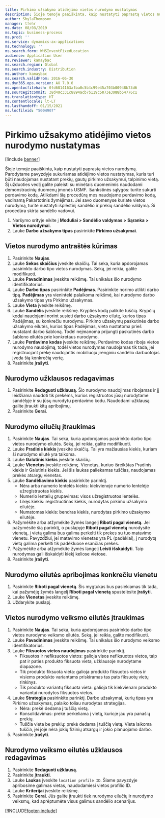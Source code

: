 ```yaml
---
title: Pirkimo užsakymo atidėjimo vietos nurodymo nustatymas
description: Šioje temoje paaiškinta, kaip nustatyti paprastą vietos nurodymą.
author: ShylaThompson
manager: tfehr
ms.date: 08/08/2019
ms.topic: business-process
ms.prod: ''
ms.service: dynamics-ax-applications
ms.technology: ''
ms.search.form: WHSInventFixedLocation
audience: Application User
ms.reviewer: kamaybac
ms.search.region: Global
ms.search.industry: Distribution
ms.author: kamaybac
ms.search.validFrom: 2016-06-30
ms.dyn365.ops.version: AX 7.0.0
ms.openlocfilehash: 0fd6814163afba0c5b4c99e45a703b00948b73d6
ms.sourcegitcommit: 38d40c331c8894acb7b119c5073e3088b54776c1
ms.translationtype: HT
ms.contentlocale: lt-LT
ms.lasthandoff: 01/15/2021
ms.locfileid: "5004907"
---
```

# <a name="set-up-a-location-directive-for-purchase-order-put-away"></a>Pirkimo užsakymo atidėjimo vietos nurodymo nustatymas

[!include [banner](../../includes/banner.md)]

Šioje temoje paaiškinta, kaip nustatyti paprastą vietos nurodymą. Parodytame pavyzdyje sukuriamas atidėjimo vietos nustatymas, kuris turi būti naudojamas nustatant prekių, gautų pirkimo užsakymui, talpinimo vietą. Šį užduoties vedlį galite paleisti su minėtais duomenimis naudodami demonstracinių duomenų įmonės USMF. Išankstinės sąlygos: turite sukurti perdavimo kodą. Atlikdami šią procedūrą mes naudojame perdavimo kodą, vadinamą Pakartotinis žymėjimas. Jei savo duomenyse kuriate vietos nurodymą, turite nustatyti išplėstinį sandėlio ir prekių sandėlio valdymą. Ši procedūra skirta sandėlio vadovui.

1. Naršymo srityje eikite į **Moduliai > Sandėlio valdymas > Sąranka > Vietos nurodymai**.
2. Lauke **Darbo užsakymo tipas** pasirinkite **Pirkimo užsakymai**.

## <a name="create-a-location-directive-header"></a>Vietos nurodymo antraštės kūrimas
1. Pasirinkite **Naujas**.
2. Lauke **Sekos skaičius** įveskite skaičių. Tai seka, kuria apdorojamas pasirinkto darbo tipo vietos nurodymas. Seką, jei reikia, galite modifikuoti.  
3. Lauke **Pavadinimas** įveskite reikšmę. Tai unikalus šio nurodymo identifikatorius.  
4. Lauke **Darbo tipas** pasirinkite **Padėjimas**. Pasirinkite norimo atlikti darbo tipą. **Padėjimas** yra vienintelė palaikoma reikšmė, kai nurodymo darbo užsakymo tipas yra Pirkimo užsakymas.  
5. Lauke **Vieta** įveskite reikšmę.
6. Lauke **Sandėlis** įveskite reikšmę. Krypties kodą palikite tuščią.  Krypčių kodai naudojami norint susieti darbo užsakymo eilutę, kurios tipas Padėjimas, su konkrečiu nurodymu. Pirkimo užsakymų paskutinės darbo užsakymo eilutės, kurios tipas Padėjimas, vieta nustatoma prieš nustatant darbo šabloną. Todėl neįmanoma prijungti paskutinės darbo šablono eilutės prie konkretaus nurodymo.   
7. Lauke **Perdavimo kodas** įveskite reikšmę. Perdavimo kodas riboja vietos nurodymo naudojimą, todėl vietos nurodymas naudojamas tik tada, jei registruojant prekę naudojantis mobiliuoju įrenginiu sandėlio darbuotojas įveda šią konkrečią vertę.  
8. Pasirinkite **Įrašyti**.

## <a name="edit-the-query-for-directive"></a>Nurodymo užklausos redagavimas
1. Pasirinkite **Redaguoti užklausą**. Šio nurodymo naudojimas ribojamas ir jį leidžiama naudoti tik prekėms, kurios registruotos jūsų nurodytame sandėlyje ir su jūsų nurodytu perdavimo kodu. Naudodami užklausą galite įtraukti kitų apribojimų.  
2. Pasirinkite **Gerai**.

## <a name="add-directive-lines"></a>Nurodymo eilučių įtraukimas
1. Pasirinkite **Naujas**. Tai seka, kuria apdorojamos pasirinkto darbo tipo vietos nurodymo eilutės. Seką, jei reikia, galite modifikuoti.  
2. Lauke **Pradinis kiekis** įveskite skaičių. Tai yra mažiausias kiekis, kuriam ši nurodymo eilutė yra taikoma.  
3. Lauke **Galutinis kiekis** įveskite skaičių.
4. Lauke **Vienetas** įveskite reikšmę. Vienetas, kuriuo išreikštas Pradinis kiekis ir Galutinis kiekis. Jei šis laukas paliekamas tuščias, naudojamas prekės atsargų vienetas.  
5. Lauke **Sandėliavimo kiekis** pasirinkite parinktį.
    - Nėra arba numerio lentelės kiekis: kiekvienoje numerio lentelėje užregistruotas kiekis.  
    - Numerio lentelių grupavimas: visos užregistruotos lentelės.  
    - Likęs kiekis: registruotinas kiekis, nurodytas pirkimo užsakymo eilutėje.  
    - Numatomas kiekis: bendras kiekis, nurodytas pirkimo užsakymo eilutėje.  
6. Pažymėkite arba atžymėkite žymės langelį **Riboti pagal vienetą**. Jei pažymėsite šią parinktį, o puslapyje **Riboti pagal vienetą** nurodysite vienetą, į vietą galima bus galima perkelti tik prekes su tuo matavimo vienetu. Pavyzdžiui, jei matavimo vienetas yra PL (padėklai), į nurodytą vietą galima perkelti tik padėkluose esančias prekes.  
7. Pažymėkite arba atžymėkite žymės langelį **Leisti išskaidyti**. Taip nurodymas gali išskaidyti kiekį keliose vietose.  
8. Pasirinkite **Įrašyti**.

## <a name="restrict-the-directive-line-to-a-specific-unit"></a>Nurodymo eilutės apribojimas konkrečiu vienetu
1. Pasirinkite **Riboti pagal vienetą**. Šis mygtukas bus pasiekiamas tik tada, kai pažymėję žymės langelį **Riboti pagal vienetą** spustelėsite **Įrašyti**.  
2. Lauke **Vienetas** įveskite reikšmę.
3. Uždarykite puslapį.

## <a name="add-a-location-directive-action-line"></a>Vietos nurodymo veiksmo eilutės įtraukimas
1. Pasirinkite **Naujas**. Tai seka, kuria apdorojamos pasirinkto darbo tipo vietos nurodymo veiksmo eilutės. Seką, jei reikia, galite modifikuoti.  
2. Lauke **Pavadinimas** įveskite reikšmę. Tai unikalus šio nurodymo veiksmo identifikatorius.  
3. Lauke **Fiksuotos vietos naudojimas** pasirinkite parinktį.
    - Fiksuotos ir nefiksuotos vietos: galioja visos nefiksuotos vietos, taip pat ir paties produkto fiksuota vieta, užklausoje nurodytame diapazone.  
    - Tik produkto fiksuota vieta: galioja produkto fiksuotos vietos ir visiems produkto variantams priskiramas tas pats fiksuotų vietų rinkinys.  
    - Tik produkto variantų fiksuota vieta: galioja tik kiekvienam produkto variantui nurodytos fiksuotos vietos.  
4. Lauke **Strategija** pasirinkite parinktį. Darbo užsakymai, kurių tipas yra Pirkimo užsakymas, palaiko toliau nurodytas strategijas. 
    - Nėra: prekė dedama į tuščią vietą.  
    - Konsolidavimas: prekė perkeliama į vietą, kurioje jau yra panašių prekių.  
    - Tuščia vieta be prekių: prekė dedama į tuščią vietą. Vieta laikoma tuščia, jei joje nėra jokių fizinių atsargų ir jokio planuojamo darbo.  
5. Pasirinkite **Įrašyti**.

## <a name="edit-the-query-for-directive-action-line"></a>Nurodymo veiksmo eilutės užklausos redagavimas
1. Pasirinkite **Redaguoti užklausą**.
2. Pasirinkite **Įtraukti**.
3. Lauke **Laukas** įveskite `location profile ID`. Šiame pavyzdyje apribosime galimas vietas, naudodamiesi vietos profilio ID.  
4. Lauke **Kriterijai** įveskite reikšmę.
5. Pasirinkite **Gerai**. Jūs galite įtraukti tiek nurodymo eilučių ir nurodymo veiksmų, kad aprėptumėte visus galimus sandėlio scenarijus.  



[!INCLUDE[footer-include](../../../includes/footer-banner.md)]